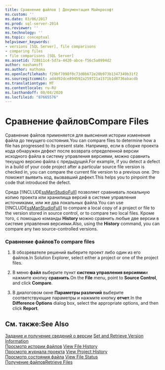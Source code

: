 ```yaml
---
title: Сравнение файлов | Документация Майкрософт
ms.custom: ''
ms.date: 03/06/2017
ms.prod: sql-server-2014
ms.reviewer: ''
ms.technology: ''
ms.topic: conceptual
helpviewer_keywords:
- versions [SQL Server], file comparisons
- comparing files
- file comparisons [SQL Server]
ms.assetid: 728811c4-5d7a-4420-abce-f56c5a0994d2
author: mashamsft
ms.author: mathoma
ms.openlocfilehash: f29bf7098f0c73d0b672e20b973b1347349b31f2
ms.sourcegitcommit: ad4d92dce894592a259721a1571b1d8736abacdb
ms.translationtype: MT
ms.contentlocale: ru-RU
ms.lasthandoff: 08/04/2020
ms.locfileid: "87665576"
---
```

# <a name="compare-files"></a><span data-ttu-id="33773-102">Сравнение файлов</span><span class="sxs-lookup"><span data-stu-id="33773-102">Compare Files</span></span>
  <span data-ttu-id="33773-103">Сравнение файлов применяется для выяснения истории изменения файла до текущего состояния.</span><span class="sxs-lookup"><span data-stu-id="33773-103">You can compare files to determine how a file has progressed to its present state.</span></span> <span data-ttu-id="33773-104">Например, если в сборке проекта кода обнаружен дефект после возврата определенной версии исходного файла в систему управления версиями, можно сравнить текущую версию файла с предыдущей.</span><span class="sxs-lookup"><span data-stu-id="33773-104">For example, if you detect a defect in a build of your code project after a particular source file version is checked in, you can compare the current file version to a previous one.</span></span> <span data-ttu-id="33773-105">Это поможет выявить код, вызвавший дефект.</span><span class="sxs-lookup"><span data-stu-id="33773-105">This helps you to pinpoint the code that introduced the defect.</span></span>  
  
 <span data-ttu-id="33773-106">Среда [!INCLUDE[ssManStudioFull](../includes/ssmanstudiofull-md.md)] позволяет сравнивать локальную копию проекта или хранилища версий в системе управления источниками, или же два локальных файла.</span><span class="sxs-lookup"><span data-stu-id="33773-106">You can use [!INCLUDE[ssManStudioFull](../includes/ssmanstudiofull-md.md)] to compare a local copy of a project or file to the version stored in source control, or to compare two local files.</span></span> <span data-ttu-id="33773-107">Кроме того, с помощью команды **History** можно сравнить любые две версии в системе управления версиями.</span><span class="sxs-lookup"><span data-stu-id="33773-107">Also, using the **History** command, you can compare any two source-controlled versions.</span></span>  
  
### <a name="to-compare-files"></a><span data-ttu-id="33773-108">Сравнение файлов</span><span class="sxs-lookup"><span data-stu-id="33773-108">To compare files</span></span>  
  
1.  <span data-ttu-id="33773-109">В обозревателе решений выберите проект либо один из его файлов.</span><span class="sxs-lookup"><span data-stu-id="33773-109">In Solution Explorer, select either a project or one of the project files.</span></span>  
  
2.  <span data-ttu-id="33773-110">В меню **файл** выберите пункт **система управления версиями**и нажмите кнопку **сравнить**.</span><span class="sxs-lookup"><span data-stu-id="33773-110">On the **File** menu, point to **Source Control**, and click **Compare**.</span></span>  
  
3.  <span data-ttu-id="33773-111">В диалоговом окне **Параметры различий** выберите соответствующие параметры и нажмите кнопку **отчет**.</span><span class="sxs-lookup"><span data-stu-id="33773-111">In the **Difference Options** dialog box, select the appropriate options, and then click **Report**.</span></span>  
  
## <a name="see-also"></a><span data-ttu-id="33773-112">См. также:</span><span class="sxs-lookup"><span data-stu-id="33773-112">See Also</span></span>  
 <span data-ttu-id="33773-113">[Задание и получение сведений о версии](../../2014/database-engine/set-and-retrieve-version-information.md) </span><span class="sxs-lookup"><span data-stu-id="33773-113">[Set and Retrieve Version Information](../../2014/database-engine/set-and-retrieve-version-information.md) </span></span>  
 <span data-ttu-id="33773-114">[Просмотр истории файлов](../../2014/database-engine/view-file-history.md) </span><span class="sxs-lookup"><span data-stu-id="33773-114">[View File History](../../2014/database-engine/view-file-history.md) </span></span>  
 <span data-ttu-id="33773-115">[Просмотр журнала проекта](../../2014/database-engine/view-project-history.md) </span><span class="sxs-lookup"><span data-stu-id="33773-115">[View Project History](../../2014/database-engine/view-project-history.md) </span></span>  
 <span data-ttu-id="33773-116">[Просмотр состояния файла](../../2014/database-engine/view-file-status.md) </span><span class="sxs-lookup"><span data-stu-id="33773-116">[View File Status](../../2014/database-engine/view-file-status.md) </span></span>  
 [<span data-ttu-id="33773-117">Получение файлов</span><span class="sxs-lookup"><span data-stu-id="33773-117">Retrieve Files</span></span>](../../2014/database-engine/retrieve-files.md)  
  
  
